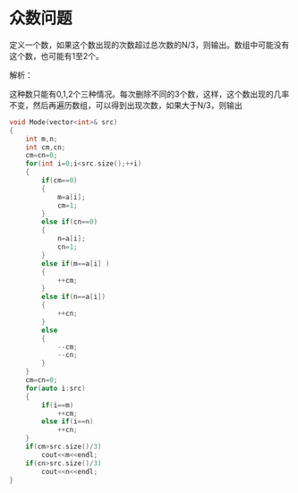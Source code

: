 # 众数问题

定义一个数，如果这个数出现的次数超过总次数的N/3，则输出。数组中可能没有这个数，也可能有1至2个。

解析：

这种数只能有0,1,2个三种情况。每次删除不同的3个数，这样，这个数出现的几率不变，然后再遍历数组，可以得到出现次数，如果大于N/3，则输出

~~~c++
void Mode(vector<int>& src)
{
    int m,n;
    int cm,cn;
    cm=cn=0;
    for(int i=0;i<src.size();++i)
    {
        if(cm==0)
        {
            m=a[i];
            cm=1;
        }
        else if(cn==0)
        {
            n=a[i];
            cn=1;
        }
        else if(m==a[i] )
        {
            ++cm;
        }
        else if(n==a[i])
        {
            ++cn;
        }
        else
        {
            --cm;
            --cn;
        }
    }
    cm=cn=0;
    for(auto i:src)
    {
        if(i==m)
            ++cm;
        else if(i==n)
            ++cn;
    }
    if(cm>src.size()/3)
        cout<<m<<endl;
    if(cn>src.size()/3)
        cout<<n<<endl;
}

~~~



